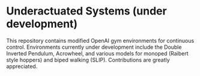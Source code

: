 # Underactuated Systems (under development)

This repository contains modified OpenAI gym environments for continuous control.  Environments currently under development include the Double Inverted Pendulum, Acrowheel, and various models for monoped (Raibert style hoppers) and biped walking (SLIP). Contributions are greatly appreciated.
